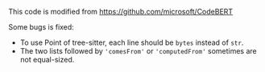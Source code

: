 This code is modified from https://github.com/microsoft/CodeBERT

Some bugs is fixed:
- To use Point of tree-sitter, each line should be `bytes` instead of `str`.
- The two lists followed by `'comesFrom'` or `'computedFrom'` sometimes are not equal-sized.
